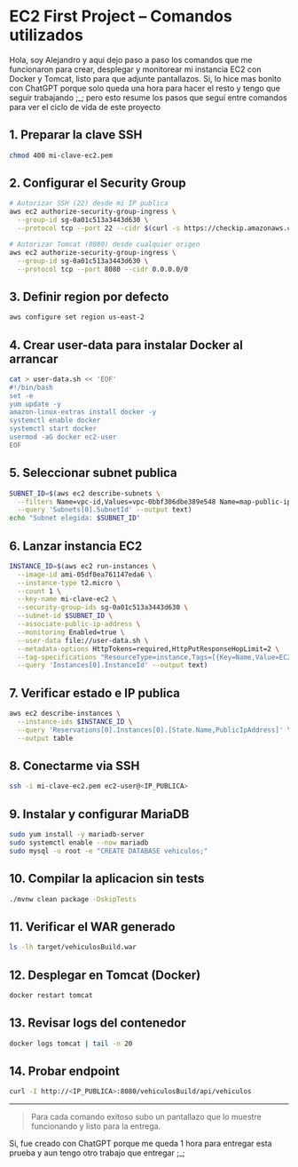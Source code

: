 # EC2 First Project – Comandos utilizados

Hola, soy Alejandro y aqui dejo paso a paso los comandos que me funcionaron para crear, desplegar y monitorear mi instancia EC2 con Docker y Tomcat, listo para que adjunte pantallazos. Si, lo hice mas bonito con ChatGPT porque solo queda una hora para hacer el resto y tengo que seguir trabajando ;_; pero esto resume los pasos que seguí entre comandos para ver el ciclo de vida de este proyecto

## 1. Preparar la clave SSH

```bash
chmod 400 mi-clave-ec2.pem
```

## 2. Configurar el Security Group

```bash
# Autorizar SSH (22) desde mi IP publica
aws ec2 authorize-security-group-ingress \
  --group-id sg-0a01c513a3443d630 \
  --protocol tcp --port 22 --cidr $(curl -s https://checkip.amazonaws.com)/32

# Autorizar Tomcat (8080) desde cualquier origen
aws ec2 authorize-security-group-ingress \
  --group-id sg-0a01c513a3443d630 \
  --protocol tcp --port 8080 --cidr 0.0.0.0/0
```

## 3. Definir region por defecto

```bash
aws configure set region us-east-2
```

## 4. Crear user-data para instalar Docker al arrancar

```bash
cat > user-data.sh << 'EOF'
#!/bin/bash
set -e
yum update -y
amazon-linux-extras install docker -y
systemctl enable docker
systemctl start docker
usermod -aG docker ec2-user
EOF
```

## 5. Seleccionar subnet publica

```bash
SUBNET_ID=$(aws ec2 describe-subnets \
  --filters Name=vpc-id,Values=vpc-0bbf306dbe389e548 Name=map-public-ip-on-launch,Values=true \
  --query 'Subnets[0].SubnetId' --output text)
echo "Subnet elegida: $SUBNET_ID"
```

## 6. Lanzar instancia EC2

```bash
INSTANCE_ID=$(aws ec2 run-instances \
  --image-id ami-05df0ea761147eda6 \
  --instance-type t2.micro \
  --count 1 \
  --key-name mi-clave-ec2 \
  --security-group-ids sg-0a01c513a3443d630 \
  --subnet-id $SUBNET_ID \
  --associate-public-ip-address \
  --monitoring Enabled=true \
  --user-data file://user-data.sh \
  --metadata-options HttpTokens=required,HttpPutResponseHopLimit=2 \
  --tag-specifications "ResourceType=instance,Tags=[{Key=Name,Value=EC2-FirstInstance}]" \
  --query 'Instances[0].InstanceId' --output text)
```

## 7. Verificar estado e IP publica

```bash
aws ec2 describe-instances \
  --instance-ids $INSTANCE_ID \
  --query 'Reservations[0].Instances[0].[State.Name,PublicIpAddress]' \
  --output table
```

## 8. Conectarme via SSH

```bash
ssh -i mi-clave-ec2.pem ec2-user@<IP_PUBLICA>
```

## 9. Instalar y configurar MariaDB

```bash
sudo yum install -y mariadb-server
sudo systemctl enable --now mariadb
sudo mysql -u root -e "CREATE DATABASE vehiculos;"
```

## 10. Compilar la aplicacion sin tests

```bash
./mvnw clean package -DskipTests
```

## 11. Verificar el WAR generado

```bash
ls -lh target/vehiculosBuild.war
```

## 12. Desplegar en Tomcat (Docker)

```bash
docker restart tomcat
```

## 13. Revisar logs del contenedor

```bash
docker logs tomcat | tail -n 20
```

## 14. Probar endpoint

```bash
curl -I http://<IP_PUBLICA>:8080/vehiculosBuild/api/vehiculos
```

---

> Para cada comando exitoso subo un pantallazo que lo muestre funcionando y listo para la entrega.

Si, fue creado con ChatGPT porque me queda 1 hora para entregar esta prueba y aun tengo otro trabajo que entregar ;_;
